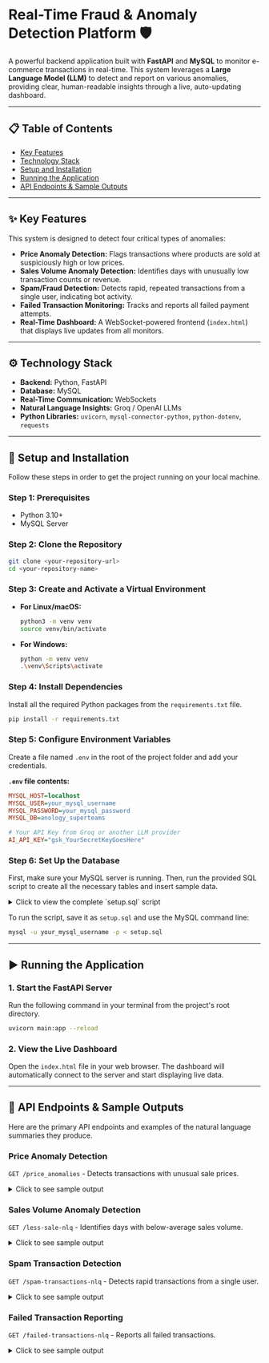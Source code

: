 # Real-Time Fraud & Anomaly Detection Platform 🛡️

A powerful backend application built with **FastAPI** and **MySQL** to monitor e-commerce transactions in real-time. This system leverages a **Large Language Model (LLM)** to detect and report on various anomalies, providing clear, human-readable insights through a live, auto-updating dashboard.

---

## 📋 Table of Contents

- [Key Features](#-key-features)
- [Technology Stack](#-technology-stack)
- [Setup and Installation](#-setup-and-installation)
- [Running the Application](#️-running-the-application)
- [API Endpoints & Sample Outputs](#-api-endpoints--sample-outputs)

---

## ✨ Key Features

This system is designed to detect four critical types of anomalies:

* **Price Anomaly Detection:** Flags transactions where products are sold at suspiciously high or low prices.
* **Sales Volume Anomaly Detection:** Identifies days with unusually low transaction counts or revenue.
* **Spam/Fraud Detection:** Detects rapid, repeated transactions from a single user, indicating bot activity.
* **Failed Transaction Monitoring:** Tracks and reports all failed payment attempts.
* **Real-Time Dashboard:** A WebSocket-powered frontend (`index.html`) that displays live updates from all monitors.

---

## ⚙️ Technology Stack

* **Backend:** Python, FastAPI
* **Database:** MySQL
* **Real-Time Communication:** WebSockets
* **Natural Language Insights:** Groq / OpenAI LLMs
* **Python Libraries:** `uvicorn`, `mysql-connector-python`, `python-dotenv`, `requests`

---

## 🔧 Setup and Installation

Follow these steps in order to get the project running on your local machine.

### **Step 1: Prerequisites**
- Python 3.10+
- MySQL Server

### **Step 2: Clone the Repository**
```bash
git clone <your-repository-url>
cd <your-repository-name>
```

### **Step 3: Create and Activate a Virtual Environment**

* **For Linux/macOS:**
    ```bash
    python3 -m venv venv
    source venv/bin/activate
    ```
* **For Windows:**
    ```bash
    python -m venv venv
    .\venv\Scripts\activate
    ```

### **Step 4: Install Dependencies**
Install all the required Python packages from the `requirements.txt` file.
```bash
pip install -r requirements.txt
```

### **Step 5: Configure Environment Variables**
Create a file named `.env` in the root of the project folder and add your credentials.

**`.env` file contents:**
```ini
MYSQL_HOST=localhost
MYSQL_USER=your_mysql_username
MYSQL_PASSWORD=your_mysql_password
MYSQL_DB=anology_superteams

# Your API Key from Groq or another LLM provider
AI_API_KEY="gsk_YourSecretKeyGoesHere"
```

### **Step 6: Set Up the Database**
First, make sure your MySQL server is running. Then, run the provided SQL script to create all the necessary tables and insert sample data.

<details>
<summary>Click to view the complete `setup.sql` script</summary>

```sql
-- Create the database if it doesn't already exist
CREATE DATABASE IF NOT EXISTS anology_superteams;

-- Switch to the new database
USE anology_superteams;

-- =============================================
-- STEP 1: CREATE THE TABLES
-- =============================================

-- Table: customers
-- Stores information about each unique customer.
CREATE TABLE IF NOT EXISTS `customers` (
  `customer_id` bigint NOT NULL AUTO_INCREMENT,
  `customer_name` varchar(255) NOT NULL,
  `mobile_number` varchar(20) DEFAULT NULL,
  `email` varchar(255) DEFAULT NULL,
  `city` varchar(100) DEFAULT NULL,
  `state` varchar(100) DEFAULT NULL,
  `pincode` varchar(20) DEFAULT NULL,
  `country` varchar(100) DEFAULT NULL,
  PRIMARY KEY (`customer_id`),
  UNIQUE KEY `mobile_number` (`mobile_number`)
);

-- Table: products
-- Stores the product catalog with their standard prices.
CREATE TABLE IF NOT EXISTS `products` (
  `product_id` varchar(20) NOT NULL,
  `product_name` varchar(255) NOT NULL,
  `product_price` decimal(10,2) NOT NULL,
  PRIMARY KEY (`product_id`)
);

-- Table: transactions
-- The main table that records every transaction event.
CREATE TABLE IF NOT EXISTS `transactions` (
  `transaction_id` bigint NOT NULL AUTO_INCREMENT,
  `customer_id` bigint NOT NULL,
  `transaction_date` datetime DEFAULT CURRENT_TIMESTAMP,
  `status` enum('SUCCESS','FAILED') DEFAULT 'SUCCESS',
  `total_amount` decimal(10,2) DEFAULT '0.00',
  PRIMARY KEY (`transaction_id`),
  KEY `customer_id` (`customer_id`),
  CONSTRAINT `transactions_ibfk_1` FOREIGN KEY (`customer_id`) REFERENCES `customers` (`customer_id`)
);

-- Table: transaction_items
-- A child table that lists the specific products included in each transaction.
CREATE TABLE IF NOT EXISTS `transaction_items` (
  `item_id` bigint NOT NULL AUTO_INCREMENT,
  `transaction_id` bigint NOT NULL,
  `product_id` varchar(20) NOT NULL,
  `product_name` varchar(255) DEFAULT NULL,
  `product_price` decimal(10,2) DEFAULT NULL,
  `quantity` int DEFAULT '1',
  PRIMARY KEY (`item_id`),
  KEY `transaction_id` (`transaction_id`),
  KEY `product_id` (`product_id`),
  CONSTRAINT `transaction_items_ibfk_1` FOREIGN KEY (`transaction_id`) REFERENCES `transactions` (`transaction_id`),
  CONSTRAINT `transaction_items_ibfk_2` FOREIGN KEY (`product_id`) REFERENCES `products` (`product_id`)
);


-- =============================================
-- STEP 2: INSERT SAMPLE DATA
-- =============================================

-- Insert data into customers table
INSERT INTO `customers` (`customer_id`, `customer_name`, `mobile_number`, `email`, `city`, `state`, `pincode`, `country`) VALUES
(1, 'Alice Johnson', '9876543210', 'alice.j@example.com', 'Mumbai', 'Maharashtra', '400001', 'India'),
(2, 'Bob Smith', '9876543211', 'bob.s@example.com', 'Delhi', 'Delhi', '110001', 'India'),
(3, 'Charlie Brown', '9876543212', 'charlie.b@example.com', 'Bangalore', 'Karnataka', '560001', 'India'),
(4, 'David Williams', '9876543213', 'david.w@example.com', 'Kolkata', 'West Bengal', '700001', 'India');

-- Insert data into products table
INSERT INTO `products` (`product_id`, `product_name`, `product_price`) VALUES
('prod1001', 'Laptop', 50000.00),
('prod1002', 'Smartphone', 20000.00),
('prod1003', 'Headphones', 2000.00),
('prod1004', 'Keyboard', 1000.00),
('prod1005', 'Mouse', 500.00);

-- Insert a successful single-item transaction for Alice Johnson
INSERT INTO `transactions` (customer_id, status, total_amount) VALUES (1, 'SUCCESS', 50000.00);
SET @last_txn_id = LAST_INSERT_ID();
INSERT INTO `transaction_items` (transaction_id, product_id, product_name, product_price, quantity)
VALUES (@last_txn_id, 'prod1001', 'Laptop', 50000.00, 1);

-- Insert a successful multi-item transaction for Bob Smith
INSERT INTO `transactions` (customer_id, status, total_amount) VALUES (2, 'SUCCESS', 1500.00);
SET @last_txn_id = LAST_INSERT_ID();
INSERT INTO `transaction_items` (transaction_id, product_id, product_name, product_price, quantity)
VALUES 
  (@last_txn_id, 'prod1004', 'Keyboard', 1000.00, 1),
  (@last_txn_id, 'prod1005', 'Mouse', 500.00, 1);

-- Insert a failed transaction for Charlie Brown
INSERT INTO `transactions` (customer_id, status, total_amount) VALUES (3, 'FAILED', 20000.00);
SET @last_txn_id = LAST_INSERT_ID();
INSERT INTO `transaction_items` (transaction_id, product_id, product_name, product_price, quantity)
VALUES (@last_txn_id, 'prod1002', 'Smartphone', 20000.00, 1);

SELECT 'Tables created and sample data inserted successfully.' AS status;
```
</details>

To run the script, save it as `setup.sql` and use the MySQL command line:
```bash
mysql -u your_mysql_username -p < setup.sql
```

---

## ▶️ Running the Application

### **1. Start the FastAPI Server**
Run the following command in your terminal from the project's root directory.
```bash
uvicorn main:app --reload
```
### **2. View the Live Dashboard**
Open the `index.html` file in your web browser. The dashboard will automatically connect to the server and start displaying live data.

---

## 📡 API Endpoints & Sample Outputs

Here are the primary API endpoints and examples of the natural language summaries they produce.

### **Price Anomaly Detection**
`GET /price_anomalies` - Detects transactions with unusual sale prices.

<details>
<summary>Click to see sample output</summary>

```text
Transaction ID 921: Customer Alice Johnson (ID: 1) purchased Laptop on September 16, 2025. The product has an actual catalog price of ₹50000.00 but was sold for ₹500.00, resulting in a 99.0% discount. This represents a CRITICAL price anomaly - significant revenue loss.
Transaction ID 923: Customer Charlie Brown (ID: 3) purchased Headphones on September 16, 2025. The product has an actual catalog price of ₹2000.00 but was sold for ₹2500.00, resulting in a 25.0% markup. This represents a HIGH price anomaly - customer overcharged.
Transaction ID 924: Customer David Williams (ID: 4) purchased Keyboard, Webcam on September 16, 2025. The products have actual catalog prices of ₹1000.00, ₹1200.00 but were sold for ₹100.00, ₹120.00, resulting in a 90.0%, 90.0% discount. This represents a CRITICAL price anomaly - significant revenue loss.
```
</details>

### **Sales Volume Anomaly Detection**
`GET /less-sale-nlq` - Identifies days with below-average sales volume.

<details>
<summary>Click to see sample output</summary>

```text
September 3, 2025: 78 transactions, ₹870,400 sales - low performance
September 6, 2025: 52 transactions, ₹446,900 sales - low performance
September 10, 2025: 60 transactions, ₹663,900 sales - low performance
```
</details>

### **Spam Transaction Detection**
`GET /spam-transactions-nlq` - Detects rapid transactions from a single user.

<details>
<summary>Click to see sample output</summary>

```text
Customer Quentin Fox (ID: 17) made 6 transactions on September 16, 2025 at 16:31 - suspicious activity detected
Customer Rachel Stone (ID: 18) made 6 transactions on September 16, 2025 at 16:41 - suspicious activity detected
```
</details>

### **Failed Transaction Reporting**
`GET /failed-transactions-nlq` - Reports all failed transactions.

<details>
<summary>Click to see sample output</summary>

```text
Transaction Failed: 2025-09-16 17:00:49 - Customer: Ian Clark (ID: 9) - Product: Monitor
Transaction Failed: 2025-09-16 16:57:35 - Customer: Eva Green (ID: 5) - Product: Printer
```
</details>

